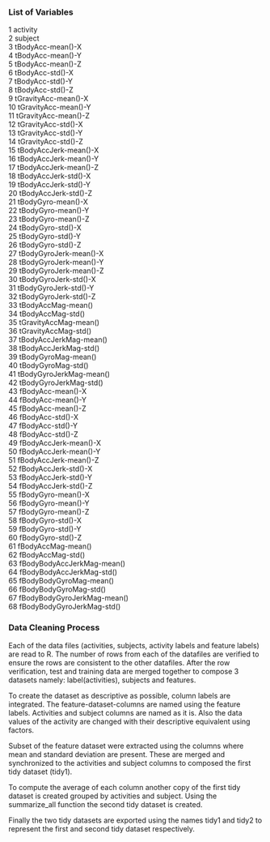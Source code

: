 ### List of Variables
1                     activity <br/>
2                      subject <br/>
3            tBodyAcc-mean()-X <br/>
4            tBodyAcc-mean()-Y <br/>
5            tBodyAcc-mean()-Z <br/>
6             tBodyAcc-std()-X <br/>
7             tBodyAcc-std()-Y <br/>
8             tBodyAcc-std()-Z <br/>
9         tGravityAcc-mean()-X <br/>
10        tGravityAcc-mean()-Y <br/>
11        tGravityAcc-mean()-Z <br/>
12         tGravityAcc-std()-X <br/>
13         tGravityAcc-std()-Y <br/>
14         tGravityAcc-std()-Z <br/>
15       tBodyAccJerk-mean()-X <br/>
16       tBodyAccJerk-mean()-Y <br/>
17       tBodyAccJerk-mean()-Z <br/>
18        tBodyAccJerk-std()-X <br/>
19        tBodyAccJerk-std()-Y <br/>
20        tBodyAccJerk-std()-Z <br/>
21          tBodyGyro-mean()-X <br/>
22          tBodyGyro-mean()-Y <br/>
23          tBodyGyro-mean()-Z <br/>
24           tBodyGyro-std()-X <br/>
25           tBodyGyro-std()-Y <br/>
26           tBodyGyro-std()-Z <br/>
27      tBodyGyroJerk-mean()-X <br/>
28      tBodyGyroJerk-mean()-Y <br/>
29      tBodyGyroJerk-mean()-Z <br/>
30       tBodyGyroJerk-std()-X <br/>
31       tBodyGyroJerk-std()-Y <br/>
32       tBodyGyroJerk-std()-Z <br/>
33          tBodyAccMag-mean() <br/>
34           tBodyAccMag-std() <br/>
35       tGravityAccMag-mean() <br/>
36        tGravityAccMag-std() <br/>
37      tBodyAccJerkMag-mean() <br/>
38       tBodyAccJerkMag-std() <br/>
39         tBodyGyroMag-mean() <br/>
40          tBodyGyroMag-std() <br/>
41     tBodyGyroJerkMag-mean() <br/>
42      tBodyGyroJerkMag-std() <br/>
43           fBodyAcc-mean()-X <br/> 
44           fBodyAcc-mean()-Y <br/>
45           fBodyAcc-mean()-Z <br/>
46            fBodyAcc-std()-X <br/>
47            fBodyAcc-std()-Y <br/>
48            fBodyAcc-std()-Z <br/>
49       fBodyAccJerk-mean()-X <br/>
50       fBodyAccJerk-mean()-Y <br/>
51       fBodyAccJerk-mean()-Z <br/>
52        fBodyAccJerk-std()-X <br/>
53        fBodyAccJerk-std()-Y <br/>
54        fBodyAccJerk-std()-Z <br/>
55          fBodyGyro-mean()-X <br/>
56          fBodyGyro-mean()-Y <br/>
57          fBodyGyro-mean()-Z <br/>
58           fBodyGyro-std()-X <br/>
59           fBodyGyro-std()-Y <br/>
60           fBodyGyro-std()-Z <br/>
61          fBodyAccMag-mean() <br/>
62           fBodyAccMag-std() <br/>
63  fBodyBodyAccJerkMag-mean() <br/>
64   fBodyBodyAccJerkMag-std() <br/>
65     fBodyBodyGyroMag-mean() <br/>
66      fBodyBodyGyroMag-std() <br/>
67 fBodyBodyGyroJerkMag-mean() <br/>
68  fBodyBodyGyroJerkMag-std() <br/>
 
### Data Cleaning Process
Each of the data files (activities, subjects, activity labels and feature labels) are read to R.  The number of rows from each of the datafiles are verified to ensure the rows are consistent to the other datafiles.  After the row verification, test and training data are merged together to compose 3 datasets namely: label(activities), subjects and features.

To create the dataset as descriptive as possible, column labels are integrated.  The feature-dataset-columns are named using the feature labels. Activities and subject columns are named as it is.  Also the data values of the activity are changed with their descriptive equivalent using factors.

Subset of the feature dataset were extracted using the columns where mean and standard deviation are present.  These are merged and synchronized to the activities and subject columns to composed the first tidy dataset (tidy1).

To compute the average of each column another copy of the first tidy dataset is created grouped by activities and subject.  Using the summarize_all function the second tidy dataset is created.

Finally the two tidy datasets are exported using the names tidy1 and tidy2 to represent the first and second tidy dataset respectively.

